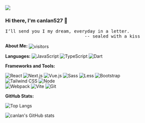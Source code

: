 
<img src="https://i.pinimg.com/originals/35/62/c1/3562c16afae97e98a03e0fca14f01e09.gif" >

### Hi there, I'm canlan527 👋

<pre>
I‘ll send you I my dream, everyday in a letter.
                              -- sealed with a kiss
</pre>
**About Me:** <img src="https://visitor-badge.laobi.icu/badge?page_id=canlan527" align="center" alt="visitors">


**Languages:**
![JavaScript](https://img.shields.io/badge/JavaScript-F7DF1E?logo=JavaScript&logoColor=333) 
![TypeScript](https://img.shields.io/badge/TypeScript-3178C6?logo=TypeScript&logoColor=fff) 
![Dart](https://img.shields.io/badge/Dart-0175C2?logo=dart&logoColor=fff) 

**Frameworks and Tools:**

![React](https://img.shields.io/badge/React-61DAFB?logo=React&logoColor=333) 
![Next.js](https://img.shields.io/badge/Next.js-000000?logo=Next.js&logoColor=fff) 
![Vue.js](https://img.shields.io/badge/Vue.js-4FC08D?logo=Vue.js&logoColor=fff) 
![Sass](https://img.shields.io/badge/Sass-CC6699?logo=Sass&logoColor=fff) 
![Less](https://img.shields.io/badge/Less-1D365D?logo=less&logoColor=fff) 
![Bootstrap](https://img.shields.io/badge/Bootstrap-7952B3?logo=bootstrap&logoColor=fff)  
![Tailwind CSS](https://img.shields.io/badge/Tailwind%20CSS-06B6D4?logo=TailwindCSS&logoColor=fff)
![Node](https://img.shields.io/badge/Node-5FA04E?logo=nodedotjs&logoColor=fff)  
![Webpack](https://img.shields.io/badge/Webpack-8DD6F9?logo=webpack&logoColor=333) 
![Vite](https://img.shields.io/badge/Vite-646CFF?logo=vite&logoColor=fff) ![Git](https://img.shields.io/badge/Git-F05032?logo=Git&logoColor=fff)





**GitHub Stats:**

![Top Langs](https://github-readme-stats.vercel.app/api/top-langs/?username=canlan527&layout=compact)

![canlan's GitHub stats](https://github-readme-stats.vercel.app/api?username=canlan527&rank_icon=github&hide_title=true&count_private=true)